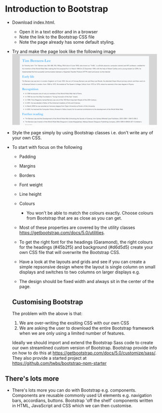 # Introduction to Bootstrap

* Download index.html. 
  * Open it in a text editor and in a browser
  * Note the link to the Bootstrap CSS file
  * Note the page already has some default styling.
* Try and make the page look like the following image
 ![Example page](tbl.png "Example")
* Style the page simply by using Bootstrap classes i.e. don't write any of your own CSS. 
* To start with focus on the following 
  * Padding 
  * Margins
  * Borders
  * Font weight
  * Line height
  * Colours
    * You won't be able to match the colours exactly. Choose colours from Bootstrap that are as close as you can get. 
  * Most of these properties are covered by the utility classes https://getbootstrap.com/docs/5.0/utilities.
  
  * To get the right font for the headings (Garamond), the right colours for the headings (#45b2f5) and background (#d6d5d5) create your own CSS file that will overwrite the Bootstrap CSS.
  
  * Have a look at the layouts and grids and see if you can create a simple repsonsive design where the layout is single column on small displays and switches to two columns on larger displays e.g.
  
  * The design should be fixed width and always sit in the center of the page.
  
  ## Customising Bootstrap
  The problem with the above is that: 
  1. We are over-writing the exsiting CSS with our own CSS
  2. We are asking the user to download the entire Bootstrap framework when we are only using a limited number of features. 
  
  Ideally we should import and extend the Bootstrap Sass code to create our own streamlined custom version of Bootstrap. Bootstrap provide info on how to do this at https://getbootstrap.com/docs/5.0/customize/sass/. They also provide a started project at https://github.com/twbs/bootstrap-npm-starter
 
 ## There's lots more
  * There's lots more you can do with Bootstrap e.g. components. Components are reusable commonly used UI elements e.g. navigation bars, accordians, buttons. Bootstrap 'off the shelf' components written in HTML, JavaScript and CSS which we can then customise. 
